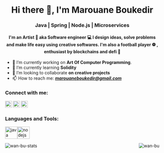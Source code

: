 <h1 align="center">Hi there 👋, I'm Marouane Boukedir</h1>
<h3 align="center">Java | Spring | Node.js | Microservices</h3>
<h4 align="center">I'm an Artist 🎨 aka Software engineer 💻 I design ideas, solve problems and make life easy using creative softwares.
I'm also a football player ⚽ , enthusiast by blockchains and defi 💸</h4>

- 🔭 I’m currently working on **Art Of Computer Programming**.
- 🌱 I’m currently learning **Solidity**
- 👯 I’m looking to collaborate **on creative projects**
- 📫 How to reach me: ***marouaneboukedir@gmail.com***

### **Connect with me:**
<a href="https://www.linkedin.com/in/marouane-boukedir-142156109/" target="blank"><img src="https://cdn2.iconfinder.com/data/icons/social-media-2285/512/1_Linkedin_unofficial_colored_svg-256.png" alt="marouane boukedir linkedin" height="22" width="22" /></a>
<a href="https://www.facebook.com/marouane.boukedir/" target="blank"><img src="https://cdn1.iconfinder.com/data/icons/logotypes/32/square-facebook-256.png" alt="marouane boukedir facebook" height="22" width="22" /></a>
<a href="https://www.youtube.com/channel/UCmzs6gSkY84h4qP0BrLRcjg?view_as=subscriber" target="blank"><img src="https://cdn1.iconfinder.com/data/icons/logotypes/32/youtube-256.png" alt="ucjm7i4g4z7zgcja_hkhlcvw" height="22" width="22" /></a>
<br />
### Languages and Tools:

<p align="left"><img src="https://cdn4.iconfinder.com/data/icons/logos-and-brands/512/181_Java_logo_logos-256.png" alt="java" width="40" height="40"/><img src="https://cdn4.iconfinder.com/data/icons/logos-3/456/nodejs-new-pantone-black-256.png" alt="nodejs" width="40" height="40"/>

<p><img align="left" src="https://github-readme-stats.vercel.app/api/top-langs/?username=wan-bu&hide=css,html" alt="wan-bu-stats" /></p>
<p>&nbsp;<img align="right" src="https://github-readme-stats.vercel.app/api?username=wan-bu&show_icons=true" alt="wan-bu" /></p>
